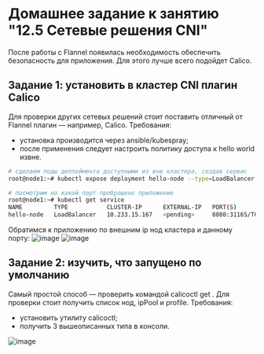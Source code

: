# Домашнее задание к занятию "12.5 Сетевые решения CNI"
После работы с Flannel появилась необходимость обеспечить безопасность для приложения. Для этого лучше всего подойдет Calico.
## Задание 1: установить в кластер CNI плагин Calico
Для проверки других сетевых решений стоит поставить отличный от Flannel плагин — например, Calico. Требования: 
* установка производится через ansible/kubespray;
* после применения следует настроить политику доступа к hello world извне.

```bash
# сделаем поды деплоймента доступными из вне кластера, создав сервис
root@node1:~# kubectl expose deployment hello-node --type=LoadBalancer --port=8080

# посмотрим на какой порт проброшено приложение
root@node1:~# kubectl get service
NAME         TYPE           CLUSTER-IP      EXTERNAL-IP   PORT(S)          AGE
hello-node   LoadBalancer   10.233.15.167   <pending>     8080:31165/TCP   28m
```
Обратимся к приложению по внешним ip нод кластера и данному порту:
![image](https://user-images.githubusercontent.com/32748936/120618391-b573be80-c463-11eb-887f-8fb1549312d0.png)
![image](https://user-images.githubusercontent.com/32748936/120618421-bc9acc80-c463-11eb-8437-4216d4a2f70f.png)

## Задание 2: изучить, что запущено по умолчанию
Самый простой способ — проверить командой calicoctl get <type>. Для проверки стоит получить список нод, ipPool и profile.
Требования: 
* установить утилиту calicoctl;
* получить 3 вышеописанных типа в консоли.

![image](https://user-images.githubusercontent.com/32748936/120483917-3aef6400-c3bb-11eb-8d4a-8fecb0081ca7.png)
